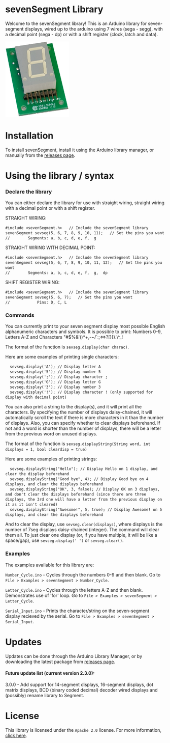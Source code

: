 # sevenSegment Library
Welcome to the sevenSegment library! This is an Arduino library for seven-segment displays, wired up to the arduino using 7 wires (sega - segg), with a decimal point (sega - dp) or with a shift register (clock, latch and data).

<img src="extras/SevSeg.png" alt="seven segment display" width="200"/>

# Installation
To install sevenSegment, install it using the Arduino library manager, or manually from the [releases page](https://github.com/Blake-Tourneur/sevenSegment/releases).

# Using the library / syntax
### Declare the library
You can either declare the library for use with straight wiring, straight wiring with a decimal point or with a shift register.

STRAIGHT WIRING:
```
#include <sevenSegment.h>   // Include the sevenSegment library
sevenSegment sevseg(5, 6, 7, 8, 9, 10, 11);   // Set the pins you want
//        Segments: a, b, c, d, e, f,  g
```
STRAIGHT WIRING WITH DECIMAL POINT:
```
#include <sevenSegment.h>   // Include the sevenSegment library
sevenSegment sevseg(5, 6, 7, 8, 9, 10, 11, 12);   // Set the pins you want
//        Segments: a, b, c, d, e, f,  g,  dp
```
SHIFT REGISTER WIRING:
```
#include <sevenSegment.h>   // Include the sevenSegment library
sevenSegment sevseg(5, 6, 7);   // Set the pins you want
//            Pins: D, C, L
```

### Commands
You can currently print to your seven segment display most possible English alphanumeric characters and symbols. It is possible to print: Numbers 0-9, Letters A-Z and Characters "#$%&'()*+,-~/\`:;<=>?[]{}.\\^_!

The format of the function is `sevseg.display(char charac)`.

Here are some examples of printing single characters:
```
  sevseg.display('A'); // Display letter A
  sevseg.display('5'); // Display number 5
  sevseg.display(';'); // Display character ;
  sevseg.display('G'); // Display letter G
  sevseg.display('3'); // Display number 3
  sevseg.display('!'); // Display character ! (only supported for display with decimal point)
```
You can also print a string to the display(s), and it will print all the characters. By specifying the number of displays daisy-chained, it will automatically scroll the text if there is more characters in it than the number of displays. Also, you can specify whether to clear displays beforehand. If not and a word is shorter than the number of displays, there will be a letter from the previous word on unused displays.

The format of the function is `sevseg.displayString(String word, int displays = 1, bool cleardisp = true)`

Here are some examples of printing strings:
```
  sevseg.displayString("Hello"); // Display Hello on 1 display, and clear the display beforehand
  sevseg.displayString("Good bye", 4); // Display Good bye on 4 displays, and clear the displays beforehand
  sevseg.displayString("OK", 3, false); // Display OK on 3 displays, and don't clear the displays beforehand (since there are three displays, the 3rd one will have a letter from the previous display on it as it isn't cleared)
  sevseg.displayString("Awesome!", 5, true); // Display Awesome! on 5 displays, and clear the displays beforehand
```

And to clear the display, use `sevseg.clear(displays)`, where displays is the number of 7seg displays daisy-chained (integer). The command will clear them all. To just clear one display (or, if you have multiple, it will be like a space/gap), use `sevseg.display(' ')` or `sevseg.clear()`.

### Examples
The examples available for this library are:

`Number_Cycle.ino` - Cycles through the numbers 0-9 and then blank. Go to `File > Examples > sevenSegment > Number_Cycle`.

`Letter_Cycle.ino` - Cycles through the letters A-Z and then blank. Demonstrates use of 'for' loop. Go to `File > Examples > sevenSegment > Letter_Cycle`.

`Serial_Input.ino` - Prints the character/string on the seven-segment display recieved by the serial. Go to `File > Examples > sevenSegment > Serial_Input`.

# Updates
Updates can be done through the Arduino Library Manager, or by downloading the latest package from [releases page](https://github.com/Blake-Tourneur/sevenSegment/releases).
#### Future update list (current version 2.3.0):
3.0.0 - Add support for 14-segment displays, 16-segment displays, dot matrix displays, BCD (binary coded decimal) decoder wired displays and (possibly) rename library to Segment.

# License
This library is licensed under the `Apache 2.0` license. For more information, [click here](https://www.apache.org/licenses/LICENSE-2.0).
